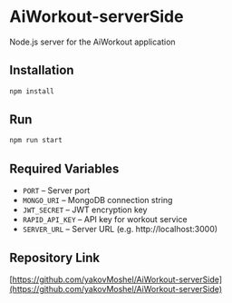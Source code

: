 
# AiWorkout-serverSide

Node.js server for the AiWorkout application

## Installation

```bash
npm install
```

## Run

```bash
npm run start
```

## Required Variables
- `PORT` – Server port
- `MONGO_URI` – MongoDB connection string
- `JWT_SECRET` – JWT encryption key
- `RAPID_API_KEY` – API key for workout service
- `SERVER_URL` – Server URL (e.g. http://localhost:3000)

## Repository Link
[https://github.com/yakovMoshel/AiWorkout-serverSide](https://github.com/yakovMoshel/AiWorkout-serverSide)
